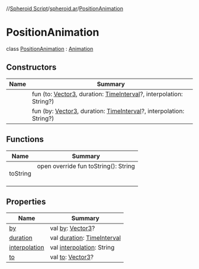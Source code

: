 //[Spheroid Script](../../index.md)/[spheroid.ar](../index.md)/[PositionAnimation](index.md)



# PositionAnimation  
 class [PositionAnimation](index.md) : [Animation](../-animation/index.md)   


## Constructors  
  
|  Name|  Summary| 
|---|---|
| [<init>](-init-.md)|  fun [<init>](-init-.md)(to: [Vector3](../../spheroid/-vector3/index.md), duration: [TimeInterval](../../spheroid/-time-interval/index.md)?, interpolation: String?)   <br>
| [<init>](-init-.md)|  fun [<init>](-init-.md)(by: [Vector3](../../spheroid/-vector3/index.md), duration: [TimeInterval](../../spheroid/-time-interval/index.md)?, interpolation: String?)   <br>


## Functions  
  
|  Name|  Summary| 
|---|---|
| toString| open override fun toString(): String  <br><br><br>


## Properties  
  
|  Name|  Summary| 
|---|---|
| [by](index.md#spheroid.ar/PositionAnimation/by/#/PointingToDeclaration/)|  val [by](index.md#spheroid.ar/PositionAnimation/by/#/PointingToDeclaration/): [Vector3](../../spheroid/-vector3/index.md)?   <br>
| [duration](index.md#spheroid.ar/PositionAnimation/duration/#/PointingToDeclaration/)|  val [duration](index.md#spheroid.ar/PositionAnimation/duration/#/PointingToDeclaration/): [TimeInterval](../../spheroid/-time-interval/index.md)   <br>
| [interpolation](index.md#spheroid.ar/PositionAnimation/interpolation/#/PointingToDeclaration/)|  val [interpolation](index.md#spheroid.ar/PositionAnimation/interpolation/#/PointingToDeclaration/): String   <br>
| [to](index.md#spheroid.ar/PositionAnimation/to/#/PointingToDeclaration/)|  val [to](index.md#spheroid.ar/PositionAnimation/to/#/PointingToDeclaration/): [Vector3](../../spheroid/-vector3/index.md)?   <br>


